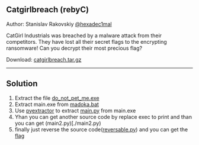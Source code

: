 ## Catgirlbreach (rebyC)

Author: Stanislav Rakovskiy [@hexadec1mal](https://t.me/hexadec1mal)

CatGirl Industrials was breached by a malware attack from their competitors. They have lost all their secret flags to the encrypting ransomware! Can you decrypt their most precious flag?

Download: [catgirlbreach.tar.gz](catgirlbreach.tar.gz)

---

## Solution

1. Extract the file [do_not_pet_me.exe](do_not_pet_me.exe)
2. Extract main.exe from [madoka.bat](./madoka.bat)
3. Use [pyextractor](https://github.com/extremecoders-re/pyinstxtractor) to extract [main.py](./main.py) from main.exe
4. Yhan you can get another source code by replace exec to print and than you can get  (main2.py)[./main2.py)
5. finally just reverse the source code([reversable.py](./reversable.py)) and you can get the [flag](./flag.png) 
